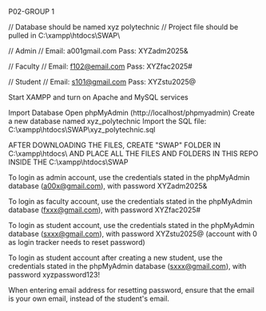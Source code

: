 P02-GROUP 1

// Database should be named xyz polytechnic // Project file should be pulled in C:\xampp\htdocs\SWAP\

// Admin // Email: a001gmail.com Pass: XYZadm2025&

// Faculty // Email: f102@email.com Pass: XYZfac2025#

// Student // Email: s101@gmail.com Pass: XYZstu2025@

Start XAMPP and turn on Apache and MySQL services

Import Database Open phpMyAdmin (http://localhost/phpmyadmin) Create a new database named xyz_polytechnic Import the SQL file: C:\xampp\htdocs\SWAP\xyz_polytechnic.sql

AFTER DOWNLOADING THE FILES, CREATE "SWAP" FOLDER IN C:\xampp\htdocs\ AND PLACE ALL THE FILES AND FOLDERS IN THIS REPO INSIDE THE C:\xampp\htdocs\SWAP

To login as admin account, use the credentials stated in the phpMyAdmin database (a00x@gmail.com), with password XYZadm2025&

To login as faculty account, use the credentials stated in the phpMyAdmin database (fxxx@gmail.com), with password XYZfac2025#

To login as student account, use the credentials stated in the phpMyAdmin database (sxxx@gmail.com), with password XYZstu2025@ (account with 0 as login tracker needs to reset password)

To login as student account after creating a new student, use the credentials stated in the phpMyAdmin database (sxxx@gmail.com), with password xyzpassword123!

When entering email address for resetting password, ensure that the email is your own email, instead of the student's email.

